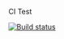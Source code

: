 CI Test

[![Build status](https://ci.appveyor.com/api/projects/status/twrcmqtvds0yd6k8?svg=true)](https://ci.appveyor.com/project/DedMaier/unit-2-rqt6b)